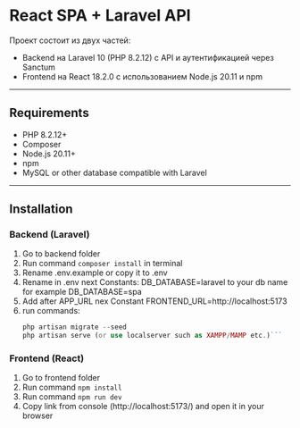 # React SPA + Laravel API

Проект состоит из двух частей:
- Backend на Laravel 10 (PHP 8.2.12) с API и аутентификацией через Sanctum
- Frontend на React 18.2.0 с использованием Node.js 20.11 и npm

---

## Requirements

- PHP 8.2.12+
- Composer
- Node.js 20.11+
- npm
- MySQL or other database compatible with Laravel

---

## Installation

### Backend (Laravel)

1. Go to backend folder
2. Run command ```composer install``` in terminal
3. Rename .env.example or copy it to .env
4. Rename in .env next Constants:
   DB_DATABASE=laravel to your db name for example DB_DATABASE=spa
5. Add after APP_URL nex Constant FRONTEND_URL=http://localhost:5173
6. run commands:
     ```php artisan key:generate
     php artisan migrate --seed
     php artisan serve (or use localserver such as XAMPP/MAMP etc.)```

### Frontend (React)

1. Go to frontend folder
2. Run command ```npm install```
3. Run command ```npm run dev```
4. Copy link from console (http://localhost:5173/) and open it in your browser

